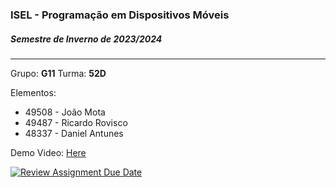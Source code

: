### ISEL - Programação em Dispositivos Móveis
##### Semestre de Inverno de 2023/2024
----

Grupo: **G11**
Turma: **52D**

Elementos:
 - 49508 - João Mota
 - 49487 - Ricardo Rovisco
 - 48337 - Daniel Antunes

 Demo Video: [Here](https://drive.google.com/file/d/1YS3bnbrv9hxBRuGWKmv_32owBcKB1l3u/view?usp=sharing)

[![Review Assignment Due Date](https://classroom.github.com/assets/deadline-readme-button-24ddc0f5d75046c5622901739e7c5dd533143b0c8e959d652212380cedb1ea36.svg)](https://classroom.github.com/a/REvBSC4c)
